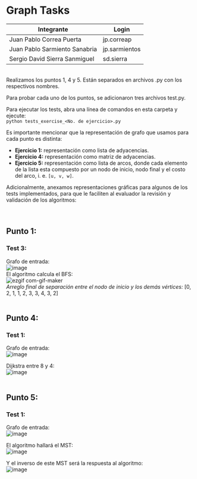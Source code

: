 # Graph Tasks<br />

| Integrante | Login |
| ------ | ------ |
| Juan Pablo Correa Puerta | jp.correap |
| Juan Pablo Sarmiento Sanabria | jp.sarmientos |
| Sergio David Sierra Sanmiguel | sd.sierra |

<br />
Realizamos los puntos 1, 4 y 5. Están separados en archivos .py con los respectivos nombres.

Para probar cada uno de los puntos, se adicionaron tres archivos test.py.

Para ejecutar los tests, abra una línea de comandos en esta carpeta y ejecute: <br />
`python tests_exercise_<No. de ejercicio>.py`

Es importante mencionar que la representación de grafo que usamos para cada punto es distinta:

- **Ejercicio 1:** representación como lista de adyacencias.
- **Ejercicio 4:** representación como matriz de adyacencias.
- **Ejercicio 5:** representación como lista de arcos, donde cada elemento de la lista esta compuesto por un nodo de inicio, nodo final y el costo del arco, i. e. `[u, v, w]`.

Adicionalmente, anexamos representaciones gráficas para algunos de los tests implementados, para que le faciliten al evaluador la revisión y validación de los algoritmos: <br />
<br /><br />
## **Punto 1:** <br />
### Test 3: <br />
Grafo de entrada: <br />
![image](https://user-images.githubusercontent.com/47229643/153119611-6e1c40e4-b4ed-4fe7-950d-9d5cc4b2ba20.png) <br />
El algoritmo calcula el BFS: <br />
![ezgif com-gif-maker](https://user-images.githubusercontent.com/47229643/153119495-02207416-b019-44f6-8f89-6d64a116a24b.gif) <br />
*Arreglo final de separación entre el nodo de inicio y los demás vértices:* [0, 2, 1, 1, 2, 3, 3, 4, 3, 2]
<br />
<br />
## **Punto 4:** <br />
### Test 1: <br />
Grafo de entrada: <br />
![image](https://user-images.githubusercontent.com/47229643/153116681-0348b3f6-49af-4fb7-a1b6-2a82605edc31.png) <br />

Dijkstra entre 8 y 4: <br />
![image](https://user-images.githubusercontent.com/47229643/153116880-918651b7-dc52-4393-b2ea-393ec0b29b15.png)
<br /><br />
## **Punto 5:** <br />
### Test 1: <br />
Grafo de entrada: <br />
![image](https://user-images.githubusercontent.com/47229643/153114757-a6b2ccc9-5099-432d-ad7a-b33c53c045c2.png)

El algoritmo hallará el MST: <br />
![image](https://user-images.githubusercontent.com/47229643/153114943-1f423c38-f780-4d39-9cff-555994886cb3.png)

Y el inverso de este MST será la respuesta al algoritmo: <br />
![image](https://user-images.githubusercontent.com/47229643/153115517-9c5bf16e-0d50-4816-a797-163b397c538a.png)



